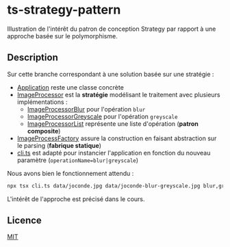 # ts-strategy-pattern

Illustration de l'intérêt du patron de conception Strategy par rapport à une approche basée sur le polymorphisme.

## Description

Sur cette branche correspondant à une solution basée sur une stratégie :

* [Application](./src/Application.ts) reste une classe concrète
* [ImageProcessor](./src/ImageProcessor.ts) est la **stratégie** modélisant le traitement avec plusieurs implémentations :
  * [ImageProcessorBlur](./src/ImageProcessorBlur.ts) pour l'opération `blur`
  * [ImageProcessorGreyscale](./src/ImageProcessorGreyscale.ts) pour l'opération `greyscale`
  * [ImageProcessorList](./src/ImageProcessorList.ts) représente une liste d'opération (**patron composite**)
* [ImageProcessFactory](./src/ImageProcessFactory.ts) assure la construction en faisant abstraction sur le parsing (**fabrique statique**)
* [cli.ts](./cli.ts) est adapté pour instancier l'application en fonction du nouveau paramètre (`operationName=blur|greyscale`)

Nous avons bien le fonctionnement attendu :

```bash
npx tsx cli.ts data/joconde.jpg data/joconde-blur-greyscale.jpg blur,greyscale
```

L'intérêt de l'approche est précisé dans le cours.

## Licence

[MIT](LICENSE)

